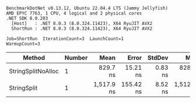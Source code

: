 ```

BenchmarkDotNet v0.13.12, Ubuntu 22.04.4 LTS (Jammy Jellyfish)
AMD EPYC 7763, 1 CPU, 4 logical and 2 physical cores
.NET SDK 8.0.203
  [Host]   : .NET 8.0.3 (8.0.324.11423), X64 RyuJIT AVX2
  ShortRun : .NET 8.0.3 (8.0.324.11423), X64 RyuJIT AVX2

Job=ShortRun  IterationCount=3  LaunchCount=1  
WarmupCount=3  

```
| Method             | Number | Mean       | Error     | StdDev  | Min        | Max        | Gen0   | Allocated |
|------------------- |------- |-----------:|----------:|--------:|-----------:|-----------:|-------:|----------:|
| StringSplitNoAlloc | 1      |   829.7 ns |  15.21 ns | 0.83 ns |   828.9 ns |   830.6 ns |      - |         - |
| StringSplit        | 1      | 1,517.9 ns | 155.42 ns | 8.52 ns | 1,512.0 ns | 1,527.7 ns | 0.0381 |    3208 B |
